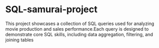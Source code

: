 # SQL-samurai-project
This project showcases a collection of SQL queries used for analyzing movie production and sales performance.Each query is designed to demonstrate core SQL skills, including data aggregation, filtering, and joining tables

